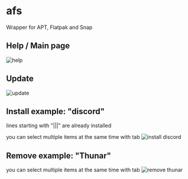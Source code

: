 # afs
Wrapper for APT, Flatpak and Snap

## Help / Main page
![help](https://github.com/hobronc/afs/assets/45543141/a798d443-3f15-4ae3-a2bf-385a08e93726)

## Update
![update](https://github.com/hobronc/afs/assets/45543141/b07f3c25-b1b2-47db-b902-f901b6e7eb94)

## Install example: "discord"
lines starting with "|||" are already installed

you can select multiple items at the same time with tab
![install discord](https://github.com/hobronc/afs/assets/45543141/4b27811f-74dc-41a4-a739-7f3f84427881)

## Remove example: "Thunar"
you can select multiple items at the same time with tab
![remove thunar](https://github.com/hobronc/afs/assets/45543141/32127fb1-c75c-494d-b8d3-ff28b7957eb9)
